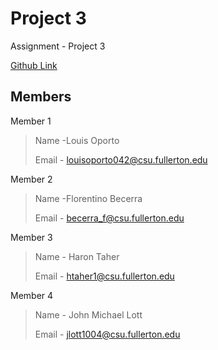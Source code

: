 # Project 3

Assignment - Project 3

[Github Link](http://www.youtube.com) 


## Members
Member 1
> Name -Louis Oporto
>
> Email - louisoporto042@csu.fullerton.edu
>

Member 2
> Name -Florentino Becerra
>
> Email - becerra_f@csu.fullerton.edu
>

Member 3
> Name - Haron Taher
>
> Email - htaher1@csu.fullerton.edu
>

Member 4
> Name - John Michael Lott
>
> Email - jlott1004@csu.fullerton.edu
>
